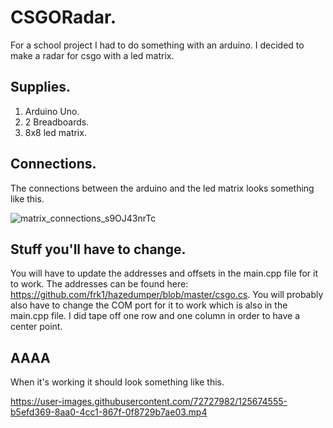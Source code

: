 # CSGORadar.
For a school project I had to do something with an arduino.
I decided to make a radar for csgo with a led matrix. 


## Supplies.
1) Arduino Uno.
2) 2 Breadboards.
3) 8x8 led matrix.


## Connections.
The connections between the arduino and the led matrix looks something like this.

![matrix_connections_s9OJ43nrTc](https://user-images.githubusercontent.com/72727982/125671026-eb9f9444-7319-46c8-aeb2-b57ba0ce3d87.jpg)

## Stuff you'll have to change.
You will have to update the addresses and offsets in the main.cpp file for it to work.
The addresses can be found here: https://github.com/frk1/hazedumper/blob/master/csgo.cs.
You will probably also have to change the COM port for it to work which is also in the main.cpp file.
I did tape off one row and one column in order to have a center point. 

## AAAA
When it's working it should look something like this.

https://user-images.githubusercontent.com/72727982/125674555-b5efd369-8aa0-4cc1-867f-0f8729b7ae03.mp4

